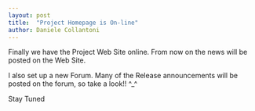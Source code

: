 ```yaml
---
layout: post
title:  "Project Homepage is On-line"
author: Daniele Collantoni
---
```


Finally we have the Project Web Site online. From now on the news will be posted on the Web Site.

I also set up a new Forum. Many of the Release announcements will be posted on the forum, so take a look!! ^_^

Stay Tuned

